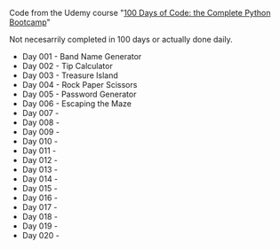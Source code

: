 Code from the Udemy course "[100 Days of Code: the Complete Python Bootcamp](https://www.udemy.com/course/100-days-of-code/)"

Not necesarrily completed in 100 days or actually done daily.

* Day 001 - Band Name Generator
* Day 002 - Tip Calculator
* Day 003 - Treasure Island
* Day 004 - Rock Paper Scissors
* Day 005 - Password Generator
* Day 006 - Escaping the Maze
* Day 007 - 
* Day 008 - 
* Day 009 - 
* Day 010 - 
* Day 011 - 
* Day 012 - 
* Day 013 - 
* Day 014 - 
* Day 015 - 
* Day 016 - 
* Day 017 - 
* Day 018 - 
* Day 019 - 
* Day 020 - 